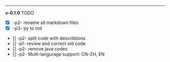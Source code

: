 ---
**v-0.1.0** TODO
- [x] -p2- rename all markdown files
- [x] -p3- py to md
- [] -p2- split code with describtions
- [] -p1- review and correct old code
- [] -p2- remove java codes
- [] -p2- Multi-langurage support: CN-ZH, EN
